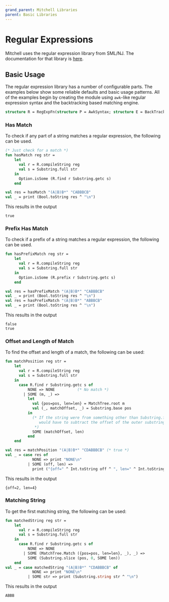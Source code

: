 ```yaml
---
grand_parent: Mitchell Libraries
parent: Basic Libraries
---
```

# Regular Expressions

Mitchell uses the regular expression library from SML/NJ. The documentation for
that library is
[here](https://www.smlnj.org/doc/smlnj-lib/Manual/regexp-lib-part.html).

## Basic Usage
The regular expression library has a number of configurable parts. The examples
below show some reliable defaults and basic usage patterns. All of the examples
begin by creating the module using `awk`-like regular expression syntax and the
backtracking based matching engine.

```sml
structure R = RegExpFn(structure P = AwkSyntax; structure E = BackTrackEngine)
```

### Has Match

To check if any part of a string matches a regular expression, the following can
be used.

```sml
(* Just check for a match *)
fun hasMatch reg str =
    let
      val r = R.compileString reg
      val s = Substring.full str
    in
      Option.isSome (R.find r Substring.getc s)
    end

val res = hasMatch "(A|B)B*" "CABBBCB"
val _ = print (Bool.toString res ^ "\n")
```

This results in the output

```
true
```

### Prefix Has Match

To check if a prefix of a string matches a regular expression, the following can
be used.

```sml
fun hasPrefixMatch reg str =
    let
      val r = R.compileString reg
      val s = Substring.full str
    in
      Option.isSome (R.prefix r Substring.getc s)
    end

val res = hasPrefixMatch "(A|B)B*" "CABBBCB"
val _ = print (Bool.toString res ^ "\n")
val res = hasPrefixMatch "(A|B)B*" "ABBBCB"
val _ = print (Bool.toString res ^ "\n")
```

This results in the output
```
false
true
```

### Offset and Length of Match

To find the offset and length of a match, the following can be used:

```sml
fun matchPosition reg str =
    let
      val r = R.compileString reg
      val s = Substring.full str
    in
      case R.find r Substring.getc s of
          NONE => NONE          (* No match *)
        | SOME (m, _) =>
          let
            val {pos=pos, len=len} = MatchTree.root m
            val (_, matchOffset, _) = Substring.base pos
          in
            (* If the string were from something other than Substring.full, we
               would have to subtract the offset of the outer substring.
             *)
            SOME (matchOffset, len)
          end
    end

val res = matchPosition "(A|B)B*" "CDABBBCB" (* true *)
val _ = case res of
            NONE => print "NONE\n"
          | SOME (off, len) =>
            print ("{off=" ^ Int.toString off ^ ", len=" ^ Int.toString len ^ "}\n")
```

This results in the output

```
{off=2, len=4}
```

### Matching String

To get the first matching string, the following can be used:

```sml
fun matchedString reg str =
    let
      val r = R.compileString reg
      val s = Substring.full str
    in
      case R.find r Substring.getc s of
          NONE => NONE
        | SOME (MatchTree.Match ({pos=pos, len=len}, _), _) =>
          SOME (Substring.slice (pos, 0, SOME len))
    end
val _ = case matchedString "(A|B)B*" "CDABBBCB" of
            NONE => print "NONE\n"
          | SOME str => print (Substring.string str ^ "\n")
```

This results in the output

```
ABBB
```
